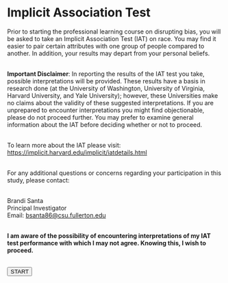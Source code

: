 <div class="panel panel-info" style="margin-top:1em">
		<div class="panel-heading">
			<h1 class="panel-title" style="font-size:2em">
				Implicit Association Test
			</h1>
		</div>
</div>

<div class="panel-body">
	<p class='lead'>
		Prior to starting the professional learning course on disrupting bias, you will be asked to take an Implicit Association Test (IAT) on race. You may find it easier to pair certain attributes with one group of people compared to another. In addition, your results may depart from your personal beliefs. <br/><br/>

<b>Important Disclaimer</b>: In reporting the results of the IAT test you take, possible interpretations will be provided. These results have a basis in research done (at the University of Washington, University of Virginia, Harvard University, and Yale University); however, these Universities make no claims about the validity of these suggested interpretations. If you are unprepared to encounter interpretations you might find objectionable, please do not proceed further. You may prefer to examine general information about the IAT before deciding whether or not to proceed.<br/><br/>

To learn more about the IAT please visit: https://implicit.harvard.edu/implicit/iatdetails.html <br/><br/>

For any additional questions or concerns regarding your participation in this study, please contact: <br/><br/>

Brandi Santa <br/>
Principal Investigator <br/>
Email: bsanta86@csu.fullerton.edu <br/><br/>

<b>I am aware of the possibility of encountering interpretations of my IAT test performance with which I may not agree. Knowing this, I wish to proceed. </b><br/><br/>

<a href="raceiat.html"><button>START</button></a>
